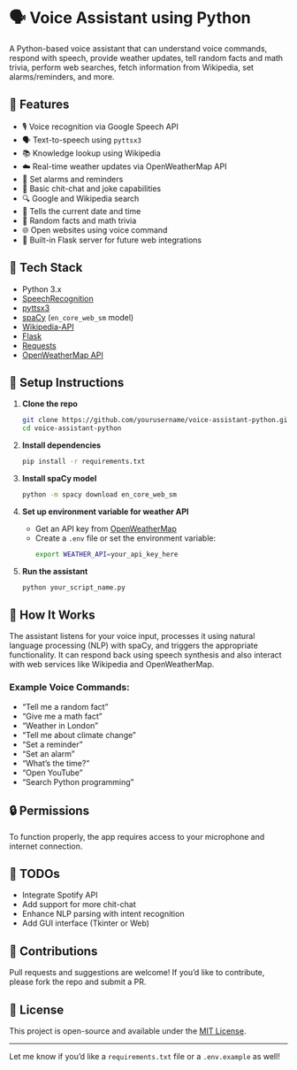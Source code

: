 # 🗣️ Voice Assistant using Python

A Python-based voice assistant that can understand voice commands, respond with speech, provide weather updates, tell random facts and math trivia, perform web searches, fetch information from Wikipedia, set alarms/reminders, and more.

## 🚀 Features

- 🎙️ Voice recognition via Google Speech API  
- 🗣️ Text-to-speech using `pyttsx3`  
- 📚 Knowledge lookup using Wikipedia  
- ☁️ Real-time weather updates via OpenWeatherMap API  
- 🔔 Set alarms and reminders  
- 🤖 Basic chit-chat and joke capabilities  
- 🔍 Google and Wikipedia search  
- 📅 Tells the current date and time  
- 🔢 Random facts and math trivia  
- 🌐 Open websites using voice command  
- 🌱 Built-in Flask server for future web integrations

## 🧰 Tech Stack

- Python 3.x  
- [SpeechRecognition](https://pypi.org/project/SpeechRecognition/)  
- [pyttsx3](https://pypi.org/project/pyttsx3/)  
- [spaCy](https://spacy.io/) (`en_core_web_sm` model)  
- [Wikipedia-API](https://pypi.org/project/Wikipedia-API/)  
- [Flask](https://pypi.org/project/Flask/)  
- [Requests](https://pypi.org/project/requests/)  
- [OpenWeatherMap API](https://openweathermap.org/api)  

## 🔧 Setup Instructions

1. **Clone the repo**
   ```bash
   git clone https://github.com/yourusername/voice-assistant-python.git
   cd voice-assistant-python
   ```

2. **Install dependencies**
   ```bash
   pip install -r requirements.txt
   ```

3. **Install spaCy model**
   ```bash
   python -m spacy download en_core_web_sm
   ```

4. **Set up environment variable for weather API**
   - Get an API key from [OpenWeatherMap](https://openweathermap.org/)
   - Create a `.env` file or set the environment variable:
     ```bash
     export WEATHER_API=your_api_key_here
     ```

5. **Run the assistant**
   ```bash
   python your_script_name.py
   ```

## 🎤 How It Works

The assistant listens for your voice input, processes it using natural language processing (NLP) with spaCy, and triggers the appropriate functionality. It can respond back using speech synthesis and also interact with web services like Wikipedia and OpenWeatherMap.

### Example Voice Commands:

- “Tell me a random fact”  
- “Give me a math fact”  
- “Weather in London”  
- “Tell me about climate change”  
- “Set a reminder”  
- “Set an alarm”  
- “What’s the time?”  
- “Open YouTube”  
- “Search Python programming”  

## 🔒 Permissions

To function properly, the app requires access to your microphone and internet connection.

## 📝 TODOs

- Integrate Spotify API
- Add support for more chit-chat
- Enhance NLP parsing with intent recognition
- Add GUI interface (Tkinter or Web)

## 🤝 Contributions

Pull requests and suggestions are welcome! If you’d like to contribute, please fork the repo and submit a PR.

## 📜 License

This project is open-source and available under the [MIT License](LICENSE).

---

Let me know if you’d like a `requirements.txt` file or a `.env.example` as well!
